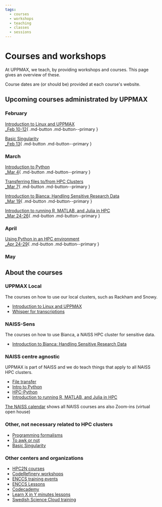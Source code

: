 ```yaml
---
tags:
  - courses
  - workshops
  - teaching
  - classes
  - sessions
---
```


# Courses and workshops

At UPPMAX, we teach, by providing workshops and courses.
This page gives an overview of these.

Course dates are (or should be) provided at each course's website.

## Upcoming courses administrated by UPPMAX

### February

[Introduction to Linux and UPPMAX <br> _Feb 10-12](uppmax_intro_course.md){ .md-button .md-button--primary }

[Basic Singularity <br> _Feb 13](https://pmitev.github.io/UPPMAX-Singularity-workshop/){ .md-button .md-button--primary }

### March

[Introduction to Python <br> _Mar 4](intro_to_python.md){ .md-button .md-button--primary }

[Transferring files to/from HPC Clusters <br> _Mar 7](naiss_transfer.md){ .md-button .md-button--primary }

[Introduction to Bianca: Handling Sensitive Research Data <br> _Mar 19](bianca_intro.md){ .md-button .md-button--primary }

[Introduction to running R, MATLAB, and Julia in HPC <br> _Mar 24-26](R_matlab_julia.md){ .md-button .md-button--primary }

### April

[Using Python in an HPC environment <br> _Apr 24-29](https://pmitev.github.io/UPPMAX-Singularity-workshop/){ .md-button .md-button--primary }

### May


## About the courses

### UPPMAX Local

The courses on how to use our local clusters,
such as Rackham and Snowy.

- [Introduction to Linux and UPPMAX](uppmax_intro_course.md)
- [Whisper for transcriptions](https://docs.uppmax.uu.se/software/whisper)


### NAISS-Sens

The courses on how to use Bianca,
a NAISS HPC cluster for sensitive data.

- [Introduction to Bianca: Handling Sensitive Research Data](bianca_intro.md)

### NAISS centre agnostic

UPPMAX is part of NAISS and we do teach things that apply
to all NAISS HPC clusters.

- [File transfer](naiss_transfer.md)
- [Intro to Python](intro_to_python.md)
- [HPC-Python](https://docs.uppmax.uu.se/courses_workshops/hpc_python/)
- [Introduction to running R, MATLAB, and Julia in HPC](R_matlab_julia.md)

[The NAISS calendar](https://www.naiss.se/events/) shows all NAISS courses ans also Zoom-ins (virtual open house)

### Other, not necessary related to HPC clusters

- [Programming formalisms](https://uppmax.github.io/programming_formalisms_intro/index.html)
- [To awk or not](https://pmitev.github.io/to-awk-or-not/)
- [Basic Singularity](https://pmitev.github.io/UPPMAX-Singularity-workshop/)

### Other centers and organizations

- [HPC2N courses](https://www.hpc2n.umu.se/events/courses)
- [CodeRefinery workshops](https://coderefinery.org/workshops/upcoming/)
- [ENCCS training events](https://enccs.se/events)
- [ENCCS Lessons](https://enccs.se/lessons/)
- [Codecademy](https://www.codecademy.com/)
- [Learn X in Y minutes lessons](https://learnxinyminutes.com)
- [Swedish Science Cloud training](https://github.com/SNICScienceCloud/technical-training)
